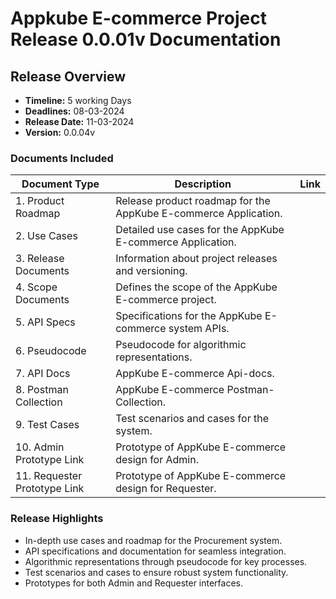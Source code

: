 # Appkube E-commerce Project Release 0.0.01v Documentation

## Release Overview

- **Timeline:** 5 working Days
- **Deadlines:** 08-03-2024 
- **Release Date:** 11-03-2024
- **Version:** 0.0.04v

### Documents Included

| **Document Type**       | **Description**                                               | **Link**                 |
|--------------------------|---------------------------------------------------------------|--------------------------|
| 1. Product Roadmap       | Release product roadmap for the AppKube E-commerce Application.                |  |
| 2. Use Cases             | Detailed use cases for the AppKube E-commerce Application.                |      |
| 3. Release Documents      | Information about project releases and versioning.            |     |
| 4. Scope Documents        | Defines the scope of the AppKube E-commerce project.                 |   |
| 5. API Specs              | Specifications for the AppKube E-commerce system APIs.               |        |
| 6. Pseudocode             | Pseudocode for algorithmic representations.                  |        |
| 7. API Docs               | AppKube E-commerce Api-docs.                                        | |
| 8. Postman Collection     | AppKube E-commerce Postman-Collection.                              |  |
| 9. Test Cases             | Test scenarios and cases for the system.                     |        |
| 10. Admin Prototype Link  | Prototype of AppKube E-commerce design for Admin.                   |     |
| 11. Requester Prototype Link | Prototype of AppKube E-commerce design for Requester.            |        |

### Release Highlights

- In-depth use cases and roadmap for the Procurement system.
- API specifications and documentation for seamless integration.
- Algorithmic representations through pseudocode for key processes.
- Test scenarios and cases to ensure robust system functionality.
- Prototypes for both Admin and Requester interfaces.

